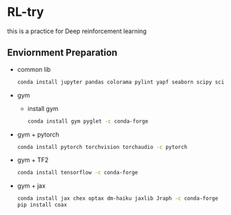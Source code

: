 # RL-try
this is a practice for Deep reinforcement learning 

## Enviornment Preparation

- common lib

  ```bash
  conda install jupyter pandas colorama pylint yapf seaborn scipy scikit-learn tqdm tensorboardx tensorboard pillow -y -c conda-forge
  ```

- gym
  - install gym

    ```bash
    conda install gym pyglet -c conda-forge
    ```

- gym + pytorch
  
  ```bash
  conda install pytorch torchvision torchaudio -c pytorch
  ```

- gym + TF2
  
  ```bash
  conda install tensorflow -c conda-forge
  ```

- gym + jax

  ```bash
  conda install jax chex optax dm-haiku jaxlib Jraph -c conda-forge
  pip install coax
  ```
